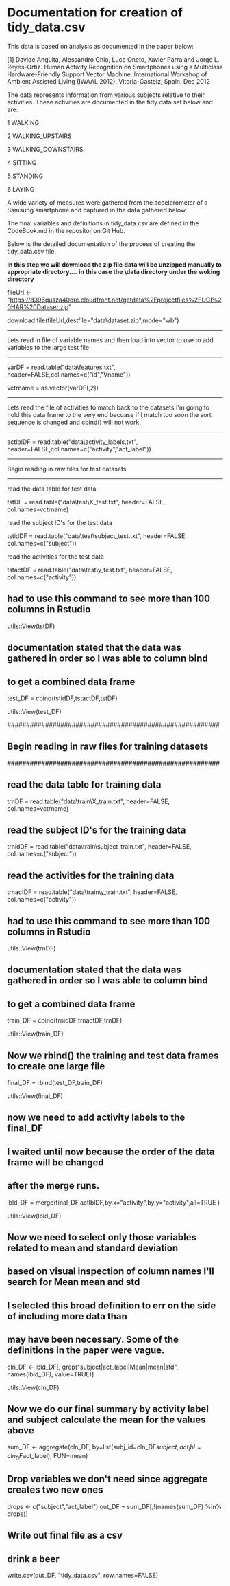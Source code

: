 Documentation for creation of tidy_data.csv
========================================================

This data is based on analysis as documented in the paper below:

[1] Davide Anguita, Alessandro Ghio, Luca Oneto, Xavier Parra and Jorge L. Reyes-Ortiz. Human Activity Recognition on Smartphones using a Multiclass Hardware-Friendly Support Vector Machine. International Workshop of Ambient Assisted Living (IWAAL 2012). Vitoria-Gasteiz, Spain. Dec 2012

The data represents information from various subjects relative to their activities. These activities are documented in the tidy data set below and are:


1 WALKING

2 WALKING_UPSTAIRS

3 WALKING_DOWNSTAIRS

4 SITTING

5 STANDING

6 LAYING


A wide variety of measures were gathered from the accelerometer of a Samsung smartphone and captured in the data gathered below.

The final variables and definitions in tidy_data.csv are defined in the CodeBook.md in the repositor on Git Hub.

Below is the detailed documentation of the process of creating the tidy_data.csv file.



**in this step we will download the zip file**
**data will be unzipped manually to appropriate directory....**
**in this case the \data directory under the woking directory** 

fileUrl <- "https://d396qusza40orc.cloudfront.net/getdata%2Fprojectfiles%2FUCI%20HAR%20Dataset.zip"

download.file(fileUrl,destfile="data\\dataset.zip",mode="wb")
 
***************************************************************************************

 Lets read in file of variable names and then load into vector to use to add 
 variables to the large test file
***************************************************************************************


varDF = read.table("data\\features.txt", header=FALSE,col.names=c("id","Vname"))

vctrname = as.vector(varDF[,2])

***************************************************************************************
 Lets read the file of activities to match back to the datasets
 I'm going to hold this data frame to the very end
 becuase if I match too soon the sort sequence is changed
 and cbind() will not work.
***************************************************************************************

actlblDF = read.table("data\\activity_labels.txt", header=FALSE,col.names=c("activity","act_label"))

***************************************************************************************
 Begin reading in raw files for test datasets       
***************************************************************************************

 read the data table for test data
 
tstDF = read.table("data\\test\\X_test.txt", header=FALSE, col.names=vctrname)

 read the subject ID's for the test data
 
tstidDF = read.table("data\\test\\subject_test.txt", header=FALSE, col.names=c("subject"))

read the activities for the test data

tstactDF = read.table("data\\test\\y_test.txt", header=FALSE, col.names=c("activity"))

## had to use this command to see more than 100 columns in Rstudio
utils::View(tstDF)

## documentation stated that the data was gathered in order so I was able to column bind
## to get a combined data frame

test_DF = cbind(tstidDF,tstactDF,tstDF)

utils::View(test_DF)

########################################################
## Begin reading in raw files for training datasets    #
########################################################
## read the data table for training data
trnDF = read.table("data\\train\\X_train.txt", header=FALSE, col.names=vctrname)

## read the subject ID's for the training data
trnidDF = read.table("data\\train\\subject_train.txt", header=FALSE, col.names=c("subject"))

## read the activities for the training data
trnactDF = read.table("data\\train\\y_train.txt", header=FALSE, col.names=c("activity"))

## had to use this command to see more than 100 columns in Rstudio
utils::View(trnDF)

## documentation stated that the data was gathered in order so I was able to column bind
## to get a combined data frame

train_DF = cbind(trnidDF,trnactDF,trnDF)

utils::View(train_DF)

## Now we rbind() the training and test data frames to create one large file

final_DF = rbind(test_DF,train_DF)

utils::View(final_DF)


## now we need to add activity labels to the final_DF
## I waited until now because the order of the data frame will be  changed
## after the merge runs. 

lbld_DF = merge(final_DF,actlblDF,by.x="activity",by.y="activity",all=TRUE  )

utils::View(lbld_DF)


## Now we need to select only those variables related to mean and standard deviation
## based on visual inspection of column names I'll search for Mean mean and std
## I selected this broad definition to err on the side of including more data than
## may have been necessary. Some of the definitions in the paper were vague.



cln_DF <- lbld_DF[, grep("subject|act_label|Mean|mean|std", names(lbld_DF), value=TRUE)]

utils::View(cln_DF)

## Now we do our final summary by activity label and subject calculate the mean for the values above

sum_DF <- aggregate(cln_DF, by=list(subj_id=cln_DF$subject, act_lbl=cln_DF$act_label), FUN=mean)

## Drop variables we don't need since aggregate creates two new ones

drops <- c("subject","act_label")
out_DF = sum_DF[,!(names(sum_DF) %in% drops)]

## Write out final file as a csv
## drink a beer

write.csv(out_DF, "tidy_data.csv", row.names=FALSE)



